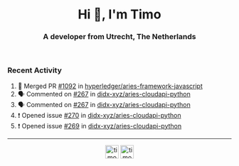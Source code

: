 <h1 align="center">Hi 👋, I'm Timo</h1>
<h3 align="center">A developer from Utrecht, The Netherlands</h3>
<br/>
<!-- https://github.com/rahuldkjain/github-profile-readme-generator --!>

<!--  <p align="left"><img src="https://github-readme-stats.vercel.app/api?username=timoglastra&show_icons=true&count_private=true&" alt="timoglastra" /></p> --!>

<!--
Github language stats
<p align="left"><img src="https://github-readme-stats.vercel.app/api/top-langs/?username=timoglastra&layout=compact" alt="timoglastra" /><p>
-->

<!-- Codestats language stats -->
<!-- <p align="left"><img src="https://codestats-readme.vercel.app/api/top-langs/?username=timoglastra&layout=compact&language_count=12" alt="timoglastra" /><p>    --!>
  
<h3>Recent Activity</h3>

<!--START_SECTION:activity-->
1. 🎉 Merged PR [#1092](https://github.com/hyperledger/aries-framework-javascript/pull/1092) in [hyperledger/aries-framework-javascript](https://github.com/hyperledger/aries-framework-javascript)
2. 🗣 Commented on [#267](https://github.com/didx-xyz/aries-cloudapi-python/issues/267) in [didx-xyz/aries-cloudapi-python](https://github.com/didx-xyz/aries-cloudapi-python)
3. 🗣 Commented on [#267](https://github.com/didx-xyz/aries-cloudapi-python/issues/267) in [didx-xyz/aries-cloudapi-python](https://github.com/didx-xyz/aries-cloudapi-python)
4. ❗️ Opened issue [#270](https://github.com/didx-xyz/aries-cloudapi-python/issues/270) in [didx-xyz/aries-cloudapi-python](https://github.com/didx-xyz/aries-cloudapi-python)
5. ❗️ Opened issue [#269](https://github.com/didx-xyz/aries-cloudapi-python/issues/269) in [didx-xyz/aries-cloudapi-python](https://github.com/didx-xyz/aries-cloudapi-python)
<!--END_SECTION:activity-->

---

<p align="center">
<a href="https://twitter.com/timoglastra" target="blank"><img align="center" src="https://cdn.jsdelivr.net/npm/simple-icons@3.0.1/icons/twitter.svg" alt="timoglastra" height="30" width="30" /></a>
<a href="https://linkedin.com/in/timoglastra" target="blank"><img align="center" src="https://cdn.jsdelivr.net/npm/simple-icons@3.0.1/icons/linkedin.svg" alt="timoglastra" height="30" width="30" /></a>
</p>



